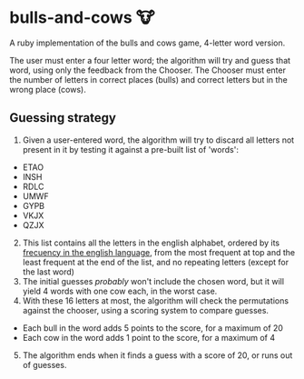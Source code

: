 # bulls-and-cows :cow:
A ruby implementation of the bulls and cows game, 4-letter word version.

The user must enter a four letter word; the algorithm will try and guess that word,
using only the feedback from the Chooser. The Chooser must enter the number of
letters in correct places (bulls) and correct letters but in the wrong place (cows).

## Guessing strategy
1. Given a user-entered word, the algorithm will try to discard all letters not present
in it by testing it against a pre-built list of 'words':
  - ETAO
  - INSH
  - RDLC
  - UMWF
  - GYPB
  - VKJX
  - QZJX
2. This list contains all the letters in the english alphabet, ordered by its [frecuency
in the english language](https://en.wikipedia.org/wiki/Letter_frequency#Relative_frequencies_of_letters_in_the_English_language), from the most frequent at top and the least frequent at the end of the list, and no repeating letters (except for the last word)
3. The initial guesses _probably_ won't include the chosen word, but it will yield 4 words with one cow each, in the worst case.
4. With these 16 letters at most, the algorithm will check the permutations against the chooser,
using a scoring system to compare guesses.
  - Each bull in the word adds 5 points to the score, for a maximum of 20
  - Each cow in the word adds 1 point to the score, for a maximum of 4
5. The algorithm ends when it finds a guess with a score of 20, or runs out of guesses.
